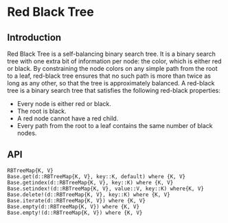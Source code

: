# Red Black Tree

## Introduction

Red Black Tree is a self-balancing binary search tree. 
It is a binary search tree with one extra bit of information per node: the color, which is either red or black. 
By constraining the node colors on any simple path from the root to a leaf, red-black tree ensures that no such path is more than twice as long as any other, so that the tree is approximately balanced.
A red-black tree is a binary search tree that satisfies the following red-black properties:
- Every node is either red or black.
- The root is black.
- A red node cannot have a red child.
- Every path from the root to a leaf contains the same number of black nodes.

## API
```@docs
RBTreeMap{K, V}
Base.get(d::RBTreeMap{K, V}, key::K, default) where {K, V}
Base.getindex(d::RBTreeMap{K, V}, key::K) where {K, V}
Base.setindex!(d::RBTreeMap{K, V}, value::V, key::K) where{K, V}
Base.delete!(d::RBTreeMap{K, V}, key::K) where {K, V}
Base.iterate(d::RBTreeMap{K, V}) where {K, V}
Base.empty(d::RBTreeMap{K, V}) where {K, V}
Base.empty!(d::RBTreeMap{K, V}) where {K, V}
```
